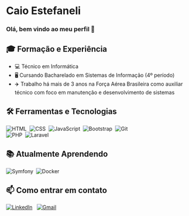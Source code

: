 # Caio Estefaneli

### Olá, bem vindo ao meu perfil 👋

## :mortar_board: Formação e Experiência
- 💻 Técnico em Informática
- 🖥️ Cursando Bacharelado em Sistemas de Informação (4º período)
- ✈️ Trabalho há mais de 3 anos na Força Aérea Brasileira como auxiliar técnico com foco em manutenção e desenvolvimento de sistemas

## 🛠 Ferramentas e Tecnologias

![HTML](https://img.shields.io/badge/-HTML-05122A?style=flat&logo=HTML5)&nbsp;
![CSS](https://img.shields.io/badge/-CSS-05122A?style=flat&logo=CSS3&logoColor=1572B6)&nbsp;
![JavaScript](https://img.shields.io/badge/-JavaScript-05122A?style=flat&logo=javascript)&nbsp;
![Bootstrap](https://img.shields.io/badge/-Bootstrap-05122A?style=flat&logo=bootstrap&logoColor=563D7C)&nbsp;
![Git](https://img.shields.io/badge/-Git-05122A?style=flat&logo=git)\
![PHP](https://img.shields.io/badge/-PHP-05122A?style=flat&logo=PHP)&nbsp;
![Laravel](https://img.shields.io/badge/-Laravel-05122A?style=flat&logo=Laravel)&nbsp;

## 📚 Atualmente Aprendendo

![Symfony](https://img.shields.io/badge/-Symfony-05122A?style=flat&logo=Symfony)&nbsp;
![Docker](https://img.shields.io/badge/-Docker-05122A?style=flat&logo=Docker)&nbsp;


## 📫 Como entrar em contato


<a href="https://www.linkedin.com/in/caioestefaneli/"><img alt="LinkedIn" src="https://img.shields.io/badge/linkedin%20-%230077B5.svg?&style=flat&logo=linkedin&logoColor=white"/></a> &nbsp;
<a href="mailto:caioestefaneli@gmail.com"><img alt="Gmail" src="https://img.shields.io/badge/Gmail-D14836?style=flat&logo=gmail&logoColor=white" /></a> &nbsp;

<!---
estefanelicaio/estefanelicaio is a ✨ special ✨ repository because its `README.md` (this file) appears on your GitHub profile.
You can click the Preview link to take a look at your changes.
--->

